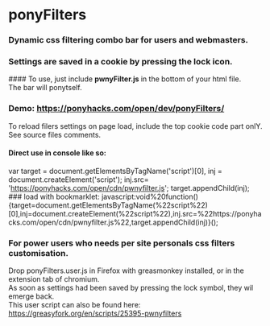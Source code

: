 # ponyFilters
### Dynamic css filtering combo bar for users and webmasters.
### Settings are saved in a cookie by pressing the lock icon.
#### To use, just include <b>pwnyFilter.js</b> in the bottom of your html file. <br>
The bar will ponytself.

### Demo: https://ponyhacks.com/open/dev/ponyFilters/ 

To reload filers settings on page load, include the top cookie code part onlY. <br>
See source files comments.

#### Direct use in console like so:
var target = document.getElementsByTagName('script')[0],
inj = document.createElement('script');
inj.src= 'https://ponyhacks.com/open/cdn/pwnyfilter.js';
target.appendChild(inj);
</pre>
### load with bookmarklet:
javascript:void%20function(){target=document.getElementsByTagName(%22script%22)[0],inj=document.createElement(%22script%22),inj.src=%22https://ponyhacks.com/open/cdn/pwnyfilter.js%22,target.appendChild(inj)}();

### For power users who needs per site personals css filters customisation.
Drop ponyFilters.user.js in Firefox with greasmonkey installed, or in the extension tab of chromium.<br>
As soon as settings had been saved by pressing the lock symbol, they wil emerge back.<br>
This user script can also be found here:<br> https://greasyfork.org/en/scripts/25395-pwnyfilters
